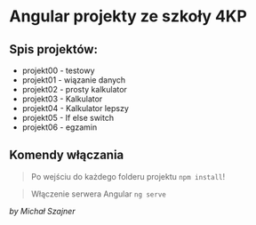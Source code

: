 # Angular projekty ze szkoły 4KP

## Spis projektów:

- projekt00 - testowy
- projekt01 - wiązanie danych
- projekt02 - prosty kalkulator
- projekt03 - Kalkulator
- projekt04 - Kalkulator lepszy
- projekt05 - If else switch
- projekt06 - egzamin

## Komendy włączania

> Po wejściu do każdego folderu projektu `npm install`!

> Włączenie serwera Angular `ng serve`


*by Michał Szajner*